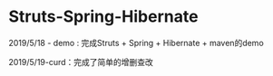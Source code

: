 # Struts-Spring-Hibernate

2019/5/18 - demo :  完成Struts + Spring + Hibernate + maven的demo

2019/5/19-curd：完成了简单的增删查改
